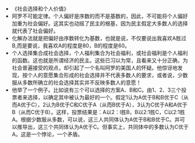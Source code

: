 - 《社会选择和个人价值》
- 阿罗不可能定律。个人偏好是序数的而不是基数的，因此，不可能将个人偏好加重为社会偏好。这其实也动摇了民主的根基，因为民主假定大多数人的选择就代表了社会偏好。
- 化解办法就是把偏好由序数转化为基数，也就是说，不仅要说出我喜欢A胜过B,而是要说，我喜欢A的程度是80，B的程度是60。
- 个人选择集合成社会选择，个人福利集合为社会福利，或社会福利是个人福利的函数。这也就是所谓经济的民主。这些已习以为常，且看来又十分正确，为社会普遍接受的观点，却引起了一个名叫阿罗的美国人的怀疑。他惊讶地发现，按个人的意愿集合形成的社会选择并不代表多数人的要求，或者说，少数服从多数所确立的社会选择其实并不反映多数人的意愿！
- 他举了一个例子。比如说有三个可以选择的方案A、B和C。由1、2、3三个投票者来选择，以确定其中被认为最好的一个。假定1认为A优于B和B优于C（从而A优于C），2认为B优于C和C优于A（从而B优于A），3认为C优于A和A优于B（从而C优于B）。这样，投票结果是：A以2：l胜B，B以2:1胜C，C以2:1胜A。根据少数服从多数，可以说，这三人共同体认为A优于B和B优于C。并可以推导出，这三个共同体认为A优于C。但事实上，共同体中的多数认为C优于A。这是一个悖论，一个矛盾。
